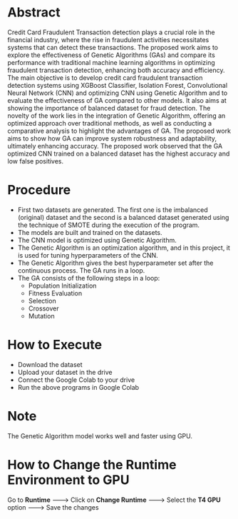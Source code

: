 # Abstract
Credit Card Fraudulent Transaction detection plays a crucial role in the financial industry, where the rise in fraudulent activities necessitates systems that can detect these transactions. The proposed work aims to explore the effectiveness of Genetic Algorithms (GAs) and compare its performance with traditional machine learning algorithms in optimizing fraudulent transaction detection, enhancing both accuracy and efficiency. The main objective is to develop credit card fraudulent transaction detection systems using XGBoost Classifier, Isolation Forest, Convolutional Neural Network (CNN) and optimizing CNN using Genetic Algorithm and to evaluate the effectiveness of GA compared to other models. It also aims at showing the importance of balanced dataset for fraud detection. The novelty of the work lies in the integration of Genetic Algorithm, offering an optimized approach over traditional methods, as well as conducting a comparative analysis to highlight the advantages of GA. The proposed work aims to show how GA can improve system robustness and adaptability, ultimately enhancing accuracy. The proposed work observed that the GA optimized CNN trained on a balanced dataset has the highest accuracy and low false positives.

# Procedure
- First two datasets are generated. The first one is the imbalanced (original) dataset and the second is a balanced dataset generated using the technique of SMOTE during the execution of the program.
- The models are built and trained on the datasets.
- The CNN model is optimized using Genetic Algorithm.
- The Genetic Algorithm is an optimization algorithm, and in this project, it is used for tuning hyperparameters of the CNN.
- The Genetic Algorithm gives the best hyperparameter set after the continuous process. The GA runs in a loop.
- The GA consists of the following steps in a loop:
    - Population Initialization
    - Fitness Evaluation
    - Selection
    - Crossover
    - Mutation

# How to Execute
- Download the dataset
- Upload your dataset in the drive
- Connect the Google Colab to your drive
- Run the above programs in Google Colab

# Note
The Genetic Algorithm model works well and faster using GPU.

# How to Change the Runtime Environment to GPU
Go to **Runtime** ---> Click on **Change Runtime** ---> Select the **T4 GPU** option ---> Save the changes
